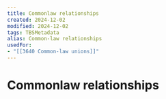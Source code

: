```yaml
---
title: Commonlaw relationships
created: 2024-12-02
modified: 2024-12-02
tags: TBSMetadata
alias: Common-law relationships
usedFor:
- "[[3640 Common-law unions]]"
---
```

# Commonlaw relationships
